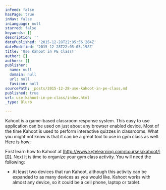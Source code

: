 ```yaml
---
inFeed: false
hasPage: true
inNav: false
inLanguage: null
starred: false
keywords: []
description: ''
datePublished: '2015-12-28T22:05:56.264Z'
dateModified: '2015-12-28T22:05:03.198Z'
title: 'Use Kahoot in PE Class!'
author: []
authors: []
publisher:
  name: null
  domain: null
  url: null
  favicon: null
sourcePath: _posts/2015-12-28-use-kahoot-in-pe-class.md
published: true
url: use-kahoot-in-pe-class/index.html
_type: Blurb

---
```

Kahoot is a game-based classroom response system. This easy to use application can be used on just about any browser enabled device. Most of the time Kahoot is used to perform interactive quizzes in classrooms. What you might not know is that it can be a great tool to use in gym class as well. Here is how: 

First learn how to Kahoot at [http://www.kytelearning.com/courses/kahoot/][0].  Next it is time to organize your gym class activity. You will need the following: 

* At least two devices that run Kahoot, although this activity can be expanded to as many devices as you would like. Kahoot works with almost any device, so it could be a cell phone, laptop or tablet. 

[0]: http://www.kytelearning.com/courses/kahoot/